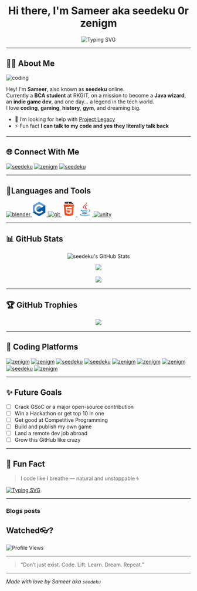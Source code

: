 
<h1 align="center">Hi there, I'm Sameer aka seedeku 0r zenigm</h1>
<p align="center">
  <img src="https://readme-typing-svg.demolab.com?font=Fira+Code&size=22&pause=1000&color=F78C6C&center=true&vCenter=true&width=440&lines=Oh+hi+there...;I+know+it's+a+pretty+boring+profile...;but+nice+to+see+you+here...!;So+bye.." alt="Typing SVG" />
</p>

---

## 🙋‍♂️ About Me

<img align="up" alt="coding" width="500" src="https://i.pinimg.com/originals/f5/f2/74/f5f27448c036af645c27467c789ad759.gif">


Hey! I'm **Sameer**, also known as **seedeku** online.  
Currently a **BCA student** at RKGIT, on a mission to become a **Java wizard**, an **indie game dev**, and one day... a legend in the tech world.  
I love **coding**, **gaming**, **history**, **gym**, and dreaming big.  

- 🤝 I’m looking for help with [Project Legacy](https://github.com/zenigm/Project-Legacy)  
- ⚡ Fun fact **I can talk to my code and yes they literally talk back**

---

## 🌐 Connect With Me

<a href="https://twitter.com/seedeku" target="blank"><img align="center" src="https://raw.githubusercontent.com/rahuldkjain/github-profile-readme-generator/master/src/images/icons/Social/twitter.svg" alt="seedeku" height="30" width="40" /></a>
<a href="https://linkedin.com/in/zenigm" target="blank"><img align="center" src="https://raw.githubusercontent.com/rahuldkjain/github-profile-readme-generator/master/src/images/icons/Social/linked-in-alt.svg" alt="zenigm" height="30" width="40" /></a>
<a href="https://discord.gg/seedeku" target="blank"><img align="center" src="https://raw.githubusercontent.com/rahuldkjain/github-profile-readme-generator/master/src/images/icons/Social/discord.svg" alt="seedeku" height="30" width="40" /></a>
</p>


---

## 📌Languages and Tools

<p align="left"> <a href="https://www.blender.org/" target="_blank" rel="noreferrer"> <img src="https://download.blender.org/branding/community/blender_community_badge_white.svg" alt="blender" width="40" height="40"/> </a> <a href="https://www.cprogramming.com/" target="_blank" rel="noreferrer"> <img src="https://raw.githubusercontent.com/devicons/devicon/master/icons/c/c-original.svg" alt="c" width="40" height="40"/> </a> <a href="https://git-scm.com/" target="_blank" rel="noreferrer"> <img src="https://www.vectorlogo.zone/logos/git-scm/git-scm-icon.svg" alt="git" width="40" height="40"/> </a> <a href="https://www.w3.org/html/" target="_blank" rel="noreferrer"> <img src="https://raw.githubusercontent.com/devicons/devicon/master/icons/html5/html5-original-wordmark.svg" alt="html5" width="40" height="40"/> </a> <a href="https://www.java.com" target="_blank" rel="noreferrer"> <img src="https://raw.githubusercontent.com/devicons/devicon/master/icons/java/java-original.svg" alt="java" width="40" height="40"/> </a> <a href="https://unity.com/" target="_blank" rel="noreferrer"> <img src="https://www.vectorlogo.zone/logos/unity3d/unity3d-icon.svg" alt="unity" width="40" height="40"/> </a> </p>

---

## 📊 GitHub Stats

<p align="center">
  <img src="https://github-readme-stats.vercel.app/api?username=zenigm&show_icons=true&theme=tokyonight&rank_icon=github&count_private=true&include_all_commits=true&hide_border=false" alt="seedeku's GitHub Stats" />
</p>
<p align="center">
  <img src="https://streak-stats.demolab.com?user=zenigm&theme=tokyonight&hide_border=false&mode=weekly" />
</p>
<p align="center">
  <img src="https://github-readme-stats.vercel.app/api/top-langs/?username=zenigm&layout=compact&theme=tokyonight&hide_border=false&langs_count=8&exclude_repo=seedeku.github.io" />
</p>


---

## 🏆 GitHub Trophies

<p align="center">
  <img src="https://github-profile-trophy.vercel.app/?username=zenigm&theme=algolia&no-frame=true&margin-w=10" />
</p>

---

## 🚀 Coding Platforms
<p align="left">
<a href="https://dev.to/zenigm" target="blank"><img align="center" src="https://raw.githubusercontent.com/rahuldkjain/github-profile-readme-generator/master/src/images/icons/Social/devto.svg" alt="zenigm" height="30" width="40" /></a>
<a href="https://stackoverflow.com/users/zenigm" target="blank"><img align="center" src="https://raw.githubusercontent.com/rahuldkjain/github-profile-readme-generator/master/src/images/icons/Social/stack-overflow.svg" alt="zenigm" height="30" width="40" /></a>
<a href="https://www.codechef.com/users/seedeku" target="blank"><img align="center" src="https://cdn.jsdelivr.net/npm/simple-icons@3.1.0/icons/codechef.svg" alt="seedeku" height="30" width="40" /></a>
<a href="https://www.hackerrank.com/seedeku" target="blank"><img align="center" src="https://raw.githubusercontent.com/rahuldkjain/github-profile-readme-generator/master/src/images/icons/Social/hackerrank.svg" alt="seedeku" height="30" width="40" /></a>
<a href="https://codeforces.com/profile/zenigm" target="blank"><img align="center" src="https://raw.githubusercontent.com/rahuldkjain/github-profile-readme-generator/master/src/images/icons/Social/codeforces.svg" alt="zenigm" height="30" width="40" /></a>
<a href="https://www.leetcode.com/zenigm" target="blank"><img align="center" src="https://raw.githubusercontent.com/rahuldkjain/github-profile-readme-generator/master/src/images/icons/Social/leet-code.svg" alt="zenigm" height="30" width="40" /></a>
<a href="https://www.hackerearth.com/zenigm" target="blank"><img align="center" src="https://raw.githubusercontent.com/rahuldkjain/github-profile-readme-generator/master/src/images/icons/Social/hackerearth.svg" alt="zenigm" height="30" width="40" /></a>
<a href="https://auth.geeksforgeeks.org/user/seedeku" target="blank"><img align="center" src="https://raw.githubusercontent.com/rahuldkjain/github-profile-readme-generator/master/src/images/icons/Social/geeks-for-geeks.svg" alt="seedeku" height="30" width="40" /></a>
<a href="https://www.topcoder.com/members/zenigm" target="blank"><img align="center" src="https://raw.githubusercontent.com/rahuldkjain/github-profile-readme-generator/master/src/images/icons/Social/topcoder.svg" alt="zenigm" height="30" width="40" /></a>
</p>

---

## ✨ Future Goals

- [ ] Crack GSoC or a major open-source contribution
- [ ] Win a Hackathon or get top 10 in one
- [ ] Get good at Competitive Programming
- [ ] Build and publish my own game
- [ ] Land a remote dev job abroad
- [ ] Grow this GitHub like crazy

---


## 🧠 Fun Fact
> I code like I breathe — natural and unstoppable 🌀


[![Typing SVG](https://readme-typing-svg.herokuapp.com?font=Fira+Code&duration=3000&pause=1000&color=F700DC&center=true&vCenter=true&width=450&lines=Hey+I'm+Sameer+(aka+Java+Bhai);I'm+a+coder%2C+gamer+%26+lover+of+chai;Currently+working+on+Project+Legacy)](https://git.io/typing-svg)

---

### Blogs posts
<!-- BLOG-POST-LIST:START -->
<!-- BLOG-POST-LIST:END -->

## Watched👓?
![Profile Views](https://komarev.com/ghpvc/?username=seedeku&color=blue&style=flat-square)


---

> “Don’t just exist. Code. Lift. Learn. Dream. Repeat.”

---

*Made with love by Sameer aka `seedeku`*





